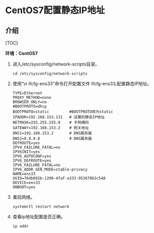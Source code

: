# CentOS7配置静态IP地址

## 介绍

[TOC]

**环境：CentOS7**

1. 进入/etc/sysconfig/network-scripts目录。

   ```shell
   cd /etc/sysconfig/network-scripts
   ```

2. 使用“vi ifcfg-ens33”命令打开配置文件 ifcfg-ens33,配置静态IP地址。

   ```shell
   TYPE=Ethernet
   PROXY_METHOD=none
   BROWSER_ONLY=no
   #BOOTPROTO=dhcp
   BOOTPROTO=static         #BOOTPROTO改为static
   IPADDR=192.168.153.131   # 设置的静态IP地址
   NETMASK=255.255.255.0    # 子网掩码
   GATEWAY=192.168.153.2    # 网关地址
   DNS1=192.168.153.2       # DNS服务器
   DNS2=8.8.8.8             # DNS服务器
   DEFROUTE=yes
   IPV4_FAILURE_FATAL=no
   IPV6INIT=yes
   IPV6_AUTOCONF=yes
   IPV6_DEFROUTE=yes
   IPV6_FAILURE_FATAL=no
   IPV6_ADDR_GEN_MODE=stable-privacy
   NAME=ens33
   UUID=764b892b-1290-4faf-a333-95367062c548
   DEVICE=ens33
   ONBOOT=yes
   ```

4. 重启网络。

   ```shell
   systemctl restart network
   ```

5. 查看ip地址配置是否正确。

   ```shell
   ip addr
   ```
